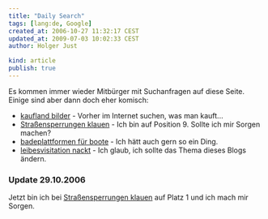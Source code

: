 ```yaml
---
title: "Daily Search"
tags: [lang:de, Google]
created_at: 2006-10-27 11:32:17 CEST
updated_at: 2009-07-03 10:02:33 CEST
author: Holger Just

kind: article
publish: true
---
```


Es kommen immer wieder Mitbürger mit Suchanfragen auf diese Seite. Einige sind aber dann doch eher komisch:

* [kaufland bilder](http://www.google.de/search?q=kaufland+bilder&hl=de&lr=&start=10&sa=N) - Vorher im Internet suchen, was man kauft...
* [Straßensperrungen klauen](http://www.google.de/search?num=100&hl=de&q=Stra%C3%9Fensperrungen+klauen&btnG=Suche&meta=) - Ich bin auf Position 9. Sollte ich mir Sorgen machen?
* [badeplattformen für boote](http://www.google.de/search?q=badeplattformen+f%C3%BCr+boote&start=0&ie=utf-8&oe=utf-8&meta=lr%3Dlang_de&client=firefox-a&rls=org.mozilla:de:official) - Ich hätt auch gern so ein Ding.
* [leibesvisitation nackt](http://www.google.de/search?q=leibesvisitation+nackt&hl=de&lr=&newwindow=1&c2coff=1&start=20&sa=N) - Ich glaub, ich sollte das Thema dieses Blogs ändern.

### Update 29.10.2006

Jetzt bin ich bei [Straßensperrungen klauen](http://www.google.de/search?num=100&hl=de&q=Stra%C3%9Fensperrungen+klauen&btnG=Suche&meta=) auf Platz 1 und ich mach mir Sorgen.
